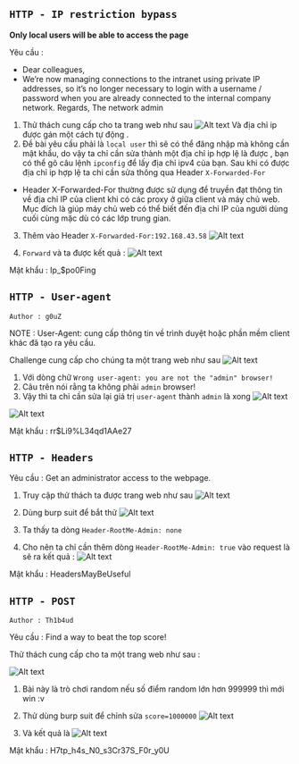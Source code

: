 ## `HTTP - IP restriction bypass`
**Only local users will be able to access the page**

Yêu cầu : 
- Dear colleagues,
- We’re now managing connections to the intranet using private IP addresses, so it’s no longer necessary to login with a username / password when you are already connected to the internal company network.
Regards,
The network admin

1. Thử thách cung cấp cho ta trang web như sau 
![Alt text](image-12.png)
Và địa chỉ ip được gán một cách tự động .
2. Đề bài yêu cầu phải là `local user` thì sẽ có thể đăng nhập mà không cần mật khẩu, do vậy ta chỉ cần sửa thành một địa chỉ ip hợp lệ là được , bạn có thể gõ câu lệnh `ipconfig` để lấy địa chỉ ipv4 của bạn. Sau khi có được địa chỉ ip hợp lệ ta chi cần sửa thông qua Header `X-Forwarded-For`
- Header X-Forwarded-For thường được sử dụng để truyền đạt thông tin về địa chỉ IP của client khi có các proxy ở giữa client và máy chủ web. Mục đích là giúp máy chủ web có thể biết đến địa chỉ IP của người dùng cuối cùng mặc dù có các lớp trung gian.
3. Thêm vào Header `X-Forwarded-For:192.168.43.58`
![Alt text](image-13.png)

4. `Forward` và ta được kết quả :
![Alt text](image-14.png)

Mật khẩu : Ip_$po0Fing  

## `HTTP - User-agent`
`Author : g0uZ`

NOTE : User-Agent: cung cấp thông tin về trình duyệt hoặc phần mềm client khác đã tạo ra yêu cầu.

Challenge cung cấp cho chúng ta một trang web như sau 
![Alt text](image-1.png)

1. Với dòng chữ  `Wrong user-agent: you are not the "admin" browser!`
2. Câu trên nói rằng ta không phải `admin` browser!
3. Vậy thì ta chỉ cần sửa lại giá trị `user-agent` thành `admin` là xong
![Alt text](image-2.png)

![Alt text](image.png)

Mật khẩu : rr$Li9%L34qd1AAe27

## `HTTP - Headers`

Yêu cầu : Get an administrator access to the webpage.

1. Truy cập thử thách ta được trang web như sau 
![Alt text](image-5.png)

2. Dùng burp suit để bắt thử 
![Alt text](image-4.png)

3. Ta thấy ta dòng `Header-RootMe-Admin: none`

4. Cho nên ta chỉ cần thêm dòng `Header-RootMe-Admin: true` vào request là sẽ ra kết quả :
![Alt text](image-3.png)

Mật khẩu : HeadersMayBeUseful

## `HTTP - POST`
`Author : Th1b4ud`

Yêu cầu : Find a way to beat the top score!

Thử thách cung cấp cho ta một trang web như sau :

![Alt text](image-6.png)

1. Bài này là trò chơi random nếu số điểm random lớn hơn 999999 thì mới win :v
2. Thử dùng burp suit để chỉnh sửa `score=1000000`
![Alt text](image-9.png)

3. Và kết quả là 
![Alt text](image-8.png)

Mật khẩu : H7tp_h4s_N0_s3Cr37S_F0r_y0U